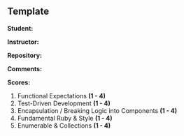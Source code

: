 ## Template

__Student:__

__Instructor:__

__Repository:__

__Comments:__

__Scores:__

1. Functional Expectations __(1 - 4)__
2. Test-Driven Development __(1 - 4)__
3. Encapsulation / Breaking Logic into Components __(1 - 4)__
4. Fundamental Ruby & Style __(1 - 4)__
5. Enumerable & Collections __(1 - 4)__
